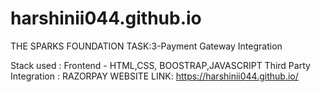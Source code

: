 # harshinii044.github.io
THE SPARKS FOUNDATION
TASK:3-Payment Gateway Integration

Stack used :
Frontend - HTML,CSS, BOOSTRAP,JAVASCRIPT
Third Party Integration : RAZORPAY
WEBSITE LINK: https://harshinii044.github.io/
